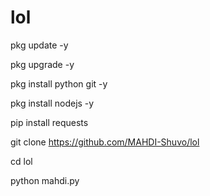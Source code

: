 # lol
pkg update -y

pkg upgrade -y

pkg install python git -y

pkg install nodejs -y

pip install requests


git clone https://github.com/MAHDI-Shuvo/lol

cd lol

python mahdi.py
